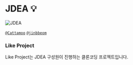 # JDEA 💡

![JDEA](https://avatars.githubusercontent.com/u/115166402?s=200&v=4)

[`@Cattamoo`](https://github.com/cattamoo) [`@jinbbeom`](https://github.com/jinbbeom)

### Like Project

Like Project는 JDEA 구성원이 진행하는 클론코딩 프로젝트입니다.
